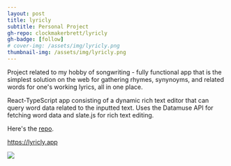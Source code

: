 ```yaml
---
layout: post
title: lyricly
subtitle: Personal Project
gh-repo: clockmakerbrett/lyricly
gh-badge: [follow]
# cover-img: /assets/img/lyricly.png
thumbnail-img: /assets/img/lyricly.png
---
```

Project related to my hobby of songwriting - fully functional app that is the simplest solution on the web for gathering rhymes, synynoyms, and related words for one's working lyrics, all in one place.

React-TypeScript app consisting of a dynamic rich text editor that can query word data related to the inputted text. Uses the Datamuse API for fetching word data and slate.js for rich text editing.

Here's the <a href="https://github.com/clockmakerbrett/lyricly" target="_4blank">repo</a>.

<a href="https://lyricly.app" target="_blank">https://lyricly.app</a>

<img src="{{ '/assets/img/lyricly.gif' }}" />
